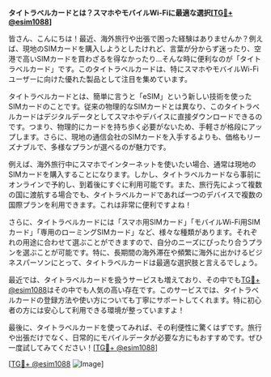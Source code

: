 **タイトラベルカードとは？スマホやモバイルWi-Fiに最適な選択[[TG💪+ @esim1088](https://t.me/s/esim1088)]**

皆さん、こんにちは！最近、海外旅行や出張で困った経験はありませんか？例えば、現地のSIMカードを購入しようとしたけれど、言葉が分からず迷ったり、空港で高いSIMカードを買わざるを得なかったり…そんな時に便利なのが「タイトラベルカード」です。このタイトラベルカードは、特にスマホやモバイルWi-Fiユーザーに向けた優れた製品として注目を集めています。

タイトラベルカードとは、簡単に言うと「eSIM」という新しい技術を使ったSIMカードのことです。従来の物理的なSIMカードとは異なり、このタイトラベルカードはデジタルデータとしてスマホやデバイスに直接ダウンロードできるのです。つまり、物理的にカードを持ち歩く必要がないため、手軽さが格段にアップします。さらに、現地の通信会社のSIMカードを入手するよりも、価格もリーズナブルで、多様なプランが選べるのが魅力です。

例えば、海外旅行中にスマホでインターネットを使いたい場合、通常は現地のSIMカードを購入することになります。しかし、タイトラベルカードなら事前にオンラインで予約し、到着後にすぐに利用可能です。また、旅行先によって複数の国に渡航する場合でも、タイトラベルカードであれば一つのデバイスで複数の国際プランを利用できます。これは非常に便利ですよね！

さらに、タイトラベルカードには「スマホ用SIMカード」「モバイルWi-Fi用SIMカード」「専用のローミングSIMカード」など、様々な種類があります。それぞれの用途に合わせて選ぶことができますので、自分のニーズにぴったり合うプランを選ぶことが可能です。特に、長期間の海外滞在や頻繁に海外に出かけるビジネスパーソンにとって、タイトラベルカードは最適な選択肢と言えるでしょう。

最近では、タイトラベルカードを扱うサービスも増えており、その中でも[TG💪+ @esim1088](https://t.me/s/esim1088)はその中でも人気の高い存在です。このサービスでは、タイトラベルカードの登録方法や使い方についても丁寧にサポートしてくれます。特に初心者の方には安心して利用できる環境が整っていますよ！

最後に、タイトラベルカードを使ってみれば、その利便性に驚くはずです。旅行や出張だけでなく、日常的にモバイルデータが必要な方にもおすすめです。ぜひ一度試してみてください！[[TG💪+ @esim1088](https://t.me/s/esim1088)]

[[TG💪+ @esim1088](https://t.me/s/esim1088) ![Image](https://i.postimg.cc/Y0z9fWf4/image.png)]